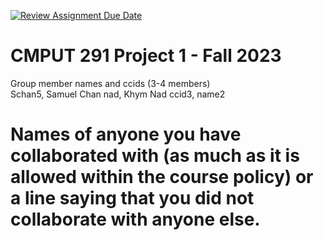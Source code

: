 [![Review Assignment Due Date](https://classroom.github.com/assets/deadline-readme-button-24ddc0f5d75046c5622901739e7c5dd533143b0c8e959d652212380cedb1ea36.svg)](https://classroom.github.com/a/1ysbDgXa)
# CMPUT 291 Project 1 - Fall 2023  
Group member names and ccids (3-4 members)  
  Schan5, Samuel Chan
  nad, Khym Nad 
  ccid3, name2  

# Names of anyone you have collaborated with (as much as it is allowed within the course policy) or a line saying that you did not collaborate with anyone else.  
